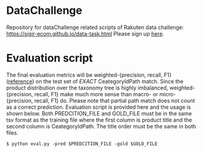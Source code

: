 # DataChallenge
Repository for dataChallenge related scripts of Rakuten data challenge: https://sigir-ecom.github.io/data-task.html
Please sign up [here](https://docs.google.com/forms/d/e/1FAIpQLSdho-e_mpde6-j4CJPW7xhNbr_K98N7Y9sAXxPZULJwRK6tOg/viewform?c=0&w=1).

# Evaluation script
The final evaluation metrics will be weighted-{precision, recall, F1} ([reference](http://scikit-learn.org/stable/modules/generated/sklearn.metrics.precision_recall_fscore_support.html)) on the test set of _EXACT_ CeategoryIdPath match. Since the product distribution over the taxonomy tree is highly imbalanced, weighted-{precision, recall, F1} make much more sense than macro- or micro- {precision, recall, F1} do. Please note that partial path match does not count as a correct prediction. Evaluation script is provided here and the usage is shown below. Both PREDCITION\_FILE and GOLD\_FILE must be in the same tsv format as the training file where the first column is product title and the second column is CeategoryIdPath. The title order must be the same in both files.
```
$ python eval.py -pred $PREDCITION_FILE -gold $GOLD_FILE
```




